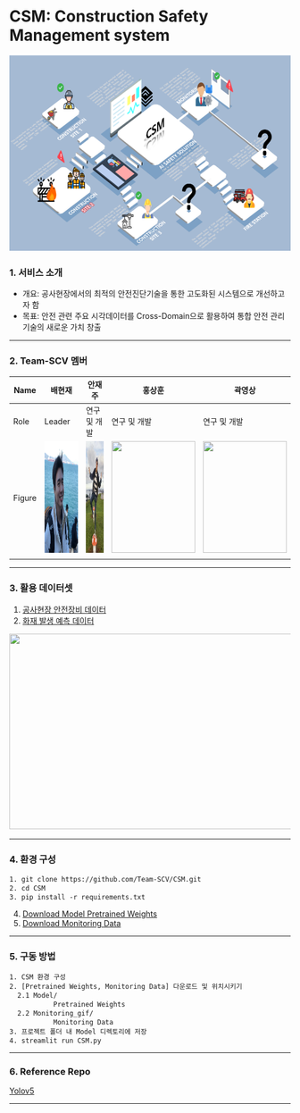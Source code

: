# CSM: Construction Safety Management system

<p align="center">
  <img width="800" height="350" src="./fig/concept-map.png">
</p>

### 1. 서비스 소개
- 개요: 공사현장에서의 최적의 안전진단기술을 통한 고도화된 시스템으로 개선하고자 함
- 목표: 안전 관련 주요 시각데이터를 Cross-Domain으로 활용하여 통합 안전 관리기술의 새로운 가치 창출
*** 

### 2. Team-SCV 멤버
| Name   | 배현재  | 안재주 | 홍상훈 | 곽영상 |
|--------|--------|--------|-------|--------|
| Role   | Leader | 연구 및 개발 | 연구 및 개발 | 연구 및 개발 |
| Figure | <img width="150" height="200" src="./fig/배현재2.png"> | <img width="150" height="200" src="./fig/안재주2.png"> | <img width="150" height="200" src="./fig/홍상훈2.png"> | <img width="150" height="200" src="./fig/곽영상2.png"> |
|        |        |   |   |   |
*** 

### 3. 활용 데이터셋
1. [공사현장 안전장비 데이터](https://aihub.or.kr/aidata/33921)
2. [화재 발생 예측 데이터](https://aihub.or.kr/aidata/34121)

<p align="center">
  <img width="700" height="350" src="./fig/데이터-연계.png">
</p>

*** 


### 4. 환경 구성
```
1. git clone https://github.com/Team-SCV/CSM.git
2. cd CSM
3. pip install -r requirements.txt
```
4. [Download Model Pretrained Weights](https://drive.google.com/drive/folders/1_-vTAHq61o6j12FOhumvNmscH0ob0CkN?usp=sharing)
5. [Download Monitoring Data](https://drive.google.com/drive/folders/1okeaSF7krdb2tIxFkzoUGGp18mP0TXfH?usp=sharing)

*** 


### 5. 구동 방법
```
1. CSM 환경 구성
2. [Pretrained Weights, Monitoring Data] 다운로드 및 위치시키기
  2.1 Model/
           Pretrained Weights
  2.2 Monitoring_gif/
           Monitoring Data
3. 프로젝트 폴더 내 Model 디렉토리에 저장
4. streamlit run CSM.py
```
*** 


### 6. Reference Repo

[Yolov5](https://github.com/ultralytics/yolov5)

*** 
